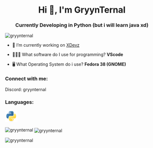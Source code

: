 <h1 align="center">Hi 👋, I'm GryynTernal</h1>
<h3 align="center">Currently Developing in Python (but i will learn java xd)</h3>

<p align="left"> <img src="https://komarev.com/ghpvc/?username=gryynternal&label=Profile%20views&color=0e75b6&style=flat" alt="gryynternal" /> </p>

- 🔭 I’m currently working on [XDevz](https://dsc.gg/xdevz)

- 👨🏻‍💻 What software do I use for programming? **VScode**

- 🖥️ What Operating System do i use? **Fedora 38 (GNOME)**

<h3 align="left">Connect with me:</h3>
<p align="left">Discord: gryynternal</p>

<h3 align="left">Languages:</h3>
<p align="left"> <a href="https://www.python.org" target="_blank" rel="noreferrer"> <img src="https://raw.githubusercontent.com/devicons/devicon/master/icons/python/python-original.svg" alt="python" width="40" height="40"/> </a> </p>

<p><img align="left" src="https://github-readme-stats.vercel.app/api/top-langs?username=gryynternal&show_icons=true&locale=en&layout=compact" alt="gryynternal" /></p>

<p>&nbsp;<img align="center" src="https://github-readme-stats.vercel.app/api?username=gryynternal&show_icons=true&locale=en" alt="gryynternal" /></p>

<p><img align="center" src="https://github-readme-streak-stats.herokuapp.com/?user=gryynternal&" alt="gryynternal" /></p>
